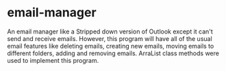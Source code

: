 # email-manager
An email manager like a Stripped down version of Outlook except it can't send and receive emails. 
However, this program will have all of the usual email features like deleting emails, 
creating new emails, moving emails to different folders, adding and removing emails. 
ArraList class methods were used to implement this program. 
